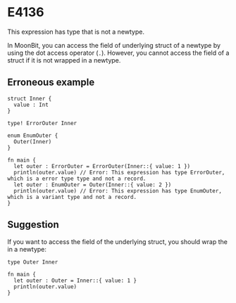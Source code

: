 # E4136

This expression has type that is not a newtype.

In MoonBit, you can access the field of underlying struct of a newtype by using
the dot access operator (`.`). However, you cannot access the field of a struct
if it is not wrapped in a newtype.

## Erroneous example

```moonbit
struct Inner {
  value : Int
}

type! ErrorOuter Inner

enum EnumOuter {
  Outer(Inner)
}

fn main {
  let outer : ErrorOuter = ErrorOuter(Inner::{ value: 1 })
  println(outer.value) // Error: This expression has type ErrorOuter, which is a error type type and not a record.
  let outer : EnumOuter = Outer(Inner::{ value: 2 })
  println(outer.value) // Error: This expression has type EnumOuter, which is a variant type and not a record.
}
```

## Suggestion

If you want to access the field of the underlying struct, you should wrap the
in a newtype:

```moonbit
type Outer Inner

fn main {
  let outer : Outer = Inner::{ value: 1 }
  println(outer.value)
}
```
